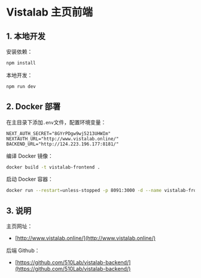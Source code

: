 # Vistalab 主页前端

## 1. 本地开发

安装依赖：

```bash
npm install
```

本地开发：

```bash
npm run dev
```

## 2. Docker 部署

在主目录下添加`.env`文件，配置环境变量：

```env
NEXT_AUTH_SECRET="8GYrPDgw9wj5213UHWIm"
NEXTAUTH_URL="http://www.vistalab.online/"
BACKEND_URL="http://124.223.196.177:8181/"
```

编译 Docker 镜像：

```bash
docker build -t vistalab-frontend .
```

启动 Docker 容器：

```bash
docker run --restart=unless-stopped -p 8091:3000 -d --name vistalab-frontend vistalab-frontend
```

## 3. 说明

主页网址：

- [http://www.vistalab.online/](http://www.vistalab.online/)

后端 Github：

- [https://github.com/510Lab/vistalab-backend/](https://github.com/510Lab/vistalab-backend/)
